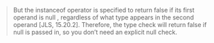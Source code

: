 >But the instanceof operator is specified to
return false if its first operand is null , regardless of what type appears in the
second operand [JLS, 15.20.2]. Therefore, the type check will return false if
null is passed in, so you don’t need an explicit null check.